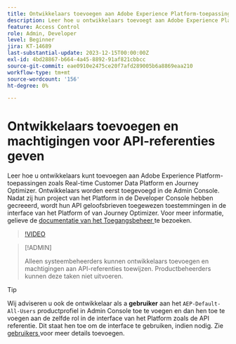 ```yaml
---
title: Ontwikkelaars toevoegen aan Adobe Experience Platform-toepassingen
description: Leer hoe u ontwikkelaars toevoegt aan Adobe Experience Platform-toepassingen en machtigingen geeft voor API-referenties
feature: Access Control
role: Admin, Developer
level: Beginner
jira: KT-14689
last-substantial-update: 2023-12-15T00:00:00Z
exl-id: 4bd28867-b664-4a45-8892-91af821cbbcc
source-git-commit: eae0910e2475ce20f7afd289005b6a8869eaa210
workflow-type: tm+mt
source-wordcount: '156'
ht-degree: 0%

---
```


# Ontwikkelaars toevoegen en machtigingen voor API-referenties geven

Leer hoe u ontwikkelaars kunt toevoegen aan Adobe Experience Platform-toepassingen zoals Real-time Customer Data Platform en Journey Optimizer. Ontwikkelaars worden eerst toegevoegd in de Admin Console. Nadat zij hun project van het Platform in de Developer Console hebben gecreeerd, wordt hun API geloofsbrieven toegewezen toestemmingen in de interface van het Platform of van Journey Optimizer. Voor meer informatie, gelieve de [ documentatie van het Toegangsbeheer ](https://experienceleague.adobe.com/docs/experience-platform/access-control/home.html) te bezoeken.

>[!VIDEO](https://video.tv.adobe.com/v/3426407?learn=on)

>[!ADMIN]
>
>Alleen systeembeheerders kunnen ontwikkelaars toevoegen en machtigingen aan API-referenties toewijzen. Productbeheerders kunnen deze taken niet uitvoeren.

>[!TIP]
>
>Wij adviseren u ook de ontwikkelaar als a **gebruiker** aan het `AEP-Default-All-Users` productprofiel in Admin Console toe te voegen en dan hen toe te voegen aan de zelfde rol in de interface van het Platform zoals de API referentie. Dit staat hen toe om de interface te gebruiken, indien nodig. Zie [ gebruikers ](add-users.md) voor meer details toevoegen.
